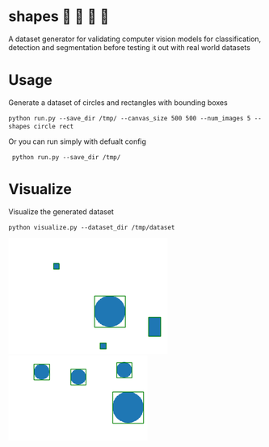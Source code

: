 # shapes :large_blue_circle: :large_orange_diamond: :small_red_triangle: :red_circle:
A dataset generator for validating computer vision models for classification, detection and segmentation before testing it out with real world datasets

# Usage

Generate a dataset of circles and rectangles with bounding boxes
```
python run.py --save_dir /tmp/ --canvas_size 500 500 --num_images 5 --shapes circle rect
```

Or you can run simply with defualt config
```
 python run.py --save_dir /tmp/
```

# Visualize 

Visualize the generated dataset
```
python visualize.py --dataset_dir /tmp/dataset
```
![](imgs/shapes_1.png)
![](imgs/shapes_2.png)